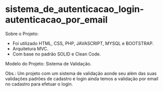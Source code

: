 ﻿# sistema_de_autenticacao_login-autenticacao_por_email

Sobre o Projeto:
- Foi utilizado HTML, CSS, PHP, JAVASCRIPT, MYSQL e BOOTSTRAP.
- Arquitetura MVC.
- Com base no padrão SOLID e Clean Code.

Modelo do Projeto: Sistema de Validação.

Obs.: Um projeto com um sistema de validação aonde seu além das suas validações padrões de cadastro e login ainda temos a validação por email no cadastro para efetuar o       login.
